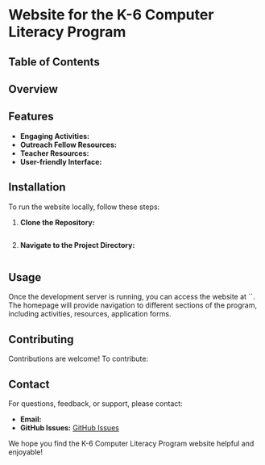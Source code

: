 # Website for the K-6 Computer Literacy Program

## Table of Contents

## Overview

## Features
- **Engaging Activities:**
- **Outreach Fellow Resources:** 
- **Teacher Resources:**
- **User-friendly Interface:**

## Installation
To run the website locally, follow these steps:

1. **Clone the Repository:**
    ```bash
    ```

2. **Navigate to the Project Directory:**
    ```bash
    ```

## Usage
Once the development server is running, you can access the website at ``. The homepage will provide navigation to different sections of the program, including activities, resources, application forms.

## Contributing
Contributions are welcome! To contribute:

## Contact
For questions, feedback, or support, please contact:
- **Email:**
- **GitHub Issues:** [GitHub Issues](https://github.com/K-6-computing-literacy/k-6computerliteracywebsite/issues)

We hope you find the K-6 Computer Literacy Program website helpful and enjoyable!
